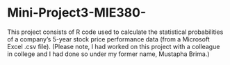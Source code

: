 # Mini-Project3-MIE380-
This project consists of R code used to calculate the statistical probabilities of a company’s 5-year stock price performance data (from a Microsoft Excel .csv file). (Please note, I had worked on this project with a colleague in college and I had done so under my former name, Mustapha Brima.)
